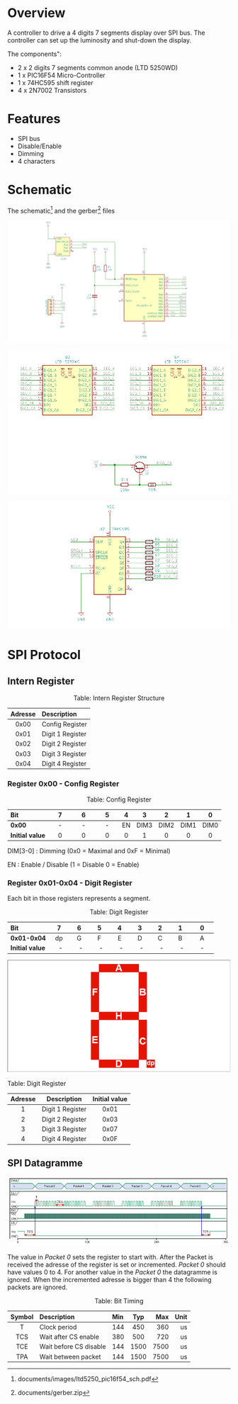  
# Overview

A controller to drive a 4 digits 7 segments display over SPI bus. The controller can set up the luminosity and shut-down the display.  

The components":

- 2 x 2 digits 7 segments common anode (LTD 5250WD)
- 1 x PIC16F54 Micro-Controller
- 1 x  74HC595 shift register
- 4 x 2N7002 Transistors

# Features

- SPI bus
- Disable/Enable
- Dimming
- 4 characters

# Schematic

The schematic[^schematic] and the gerber[^gerber] files

[^gerber]: documents/gerber.zip
[^schematic]: documents/images/ltd5250_pic16f54_sch.pdf

<figcaption>

![Schematic MCU\label{fig:schematic_mcu}](documents/images/schematic_mcu.png)

</figcaption>

<figcaption>

![Schematic Seven-Segments\label{fig:schematic_seven_segment}](documents/images/schematic_seven_segment.png)

</figcaption>

<figcaption>

![Schematic Programmer and Header\label{fig:shift_register}](documents/images/shift_register.png)

</figcaption>

# SPI Protocol

## Intern Register

<center>

Table: Intern Register Structure

| Adresse | Description |
|:---:|:---|
| 0x00   | Config Register  |
| 0x01   | Digit 1 Register |
| 0x02   | Digit 2 Register |
| 0x03   | Digit 3 Register |
| 0x04   | Digit 4 Register |

</center>

### Register 0x00 - Config Register

<center>

Table: Config Register 

|__Bit__  |   7   |   6   |   5   |   4   |   3    |   2    |   1    |   0   |
|:---      |:-----:|:-----:|:-----:|:-----:|:------:|:------:|:------:|:-----:| 
|__0x00__  |   -   |   -   |   -   |  EN   |  DIM3  |  DIM2  |  DIM1  |  DIM0 | 
|__Initial value__  | &nbsp; &nbsp; 0 &nbsp; &nbsp; | &nbsp; &nbsp; 0 &nbsp; &nbsp; | &nbsp; &nbsp; 0 &nbsp; &nbsp;  |   0   |   1    |   0    |   0    |   0   |

</center>

DIM[3-0]
:  Dimming (0x0 = Maximal and 0xF = Minimal)

EN
: Enable / Disable (1 = Disable 0 = Enable)

### Register 0x01-0x04 - Digit Register

Each bit in those registers represents a segment.

<center>

Table: Digit Register 

| __Bit__           |  7   |  6   |  5   |  4   |  3   |  2   |  1   |  0  |
|:---               |:---: |:---: |:---: |:---: |:---: |:---: |:---: |:---:|
|__0x01-0x04__      | dp   |  G   |  F   |  E   |  D   |  C   |  B   |  A  |
|__Initial value__  | &nbsp; &nbsp; - &nbsp; | &nbsp; &nbsp; - &nbsp; | &nbsp; &nbsp; - &nbsp; | &nbsp; &nbsp; - &nbsp; | &nbsp; &nbsp; - &nbsp; | &nbsp; &nbsp; - &nbsp; | &nbsp; &nbsp; - &nbsp; | &nbsp; &nbsp; - &nbsp; &nbsp; |

</center>

<figcaption>

![Seven Segments\label{fig:seven_segments}](documents/images/seven_segments.png)

</figcaption>

Table: Digit Register 

| Adresse | Description | Initial value |
|:---:|:---:|:---:|
| 1   | Digit 1 Register | 0x01 |
| 2   | Digit 2 Register | 0x03 |
| 3   | Digit 3 Register | 0x07 |
| 4   | Digit 4 Register | 0x0F |

</center>

## SPI Datagramme

<figcaption>

![SPI Datagramme\label{fig:datagramme}](documents/images/spi.png) 

</figcaption>


The value in _Packet 0_ sets the register to start with. After the Packet is received the adresse of the register is set or incremented. _Packet 0_ should have values 0 to 4. For another value in the _Packet 0_ the datagramme is ignored. When the incremented adresse is bigger than 4 the following packets are ignored. 

<center>

Table: Bit Timing

| Symbol | Description | Min | Typ | Max | Unit |
|:---:|:---|:---|:---:|---:|---:|
| T | Clock period | 144 | 450 | 360 | us |
| TCS | Wait after CS enable | 380 | 500 | 720 | us |
| TCE | Wait before CS disable | 144| 1500 | 7500 | us |
| TPA | Wait between packet | 144| 1500 | 7500 | us |

</center>
